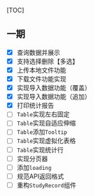 [TOC]

## 一期
- [x] 查询数据并展示
- [x] 支持选择删除【多选】
- [x] 上传本地文件功能
- [x] 下载文件功能实现
- [x] 实现导入数据功能（覆盖）
- [x] 实现导入数据功能（追加）
- [x] 打印统计报告
- [ ] `Table`实现左右固定
- [ ] `Table`实现自适应伸缩 
- [ ] `Table`添加`Tooltip`
- [ ] `Table`实现虚拟化表格
- [ ] `Table`实现统计行
- [ ] 实现分页器
- [ ] 添加`loading`
- [ ] 规范API返回格式
- [ ] 重构`StudyRecord`组件
